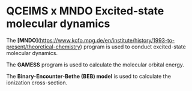 # QCEIMS x MNDO Excited-state molecular dynamics

The **[MNDO]**(https://www.kofo.mpg.de/en/institute/history/1993-to-present/theoretical-chemistry) program is used to conduct excited-state molecular dynamics.

The **GAMESS** program is used to calculate the molecular orbital energy.

The **Binary-Encounter-Bethe (BEB) model** is used to calculate the ionization cross-section.

